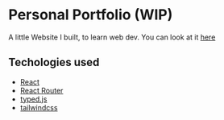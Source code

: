 # Personal Portfolio (WIP)
A little Website I built, to learn web dev. You can look at it [here](https://sdaqo.github.io/portfolio-website/)

## Techologies used

- [React](https://github.com/facebook/react)
- [React Router](https://github.com/remix-run/react-router)
- [typed.js](https://github.com/mattboldt/typed.js)
- [tailwindcss](https://github.com/tailwindlabs/tailwindcss)
